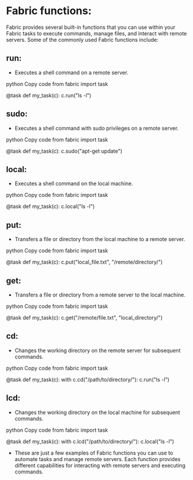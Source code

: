 # Fabric functions:

Fabric provides several built-in functions that you can use within your Fabric tasks to execute commands, manage files, and interact with remote servers. Some of the commonly used Fabric functions include:

## run:

- Executes a shell command on a remote server.

python
Copy code
from fabric import task

@task
def my_task(c):
    c.run("ls -l")

## sudo:

- Executes a shell command with sudo privileges on a remote server.

python
Copy code
from fabric import task

@task
def my_task(c):
    c.sudo("apt-get update")

## local:

- Executes a shell command on the local machine.

python
Copy code
from fabric import task

@task
def my_task(c):
    c.local("ls -l")

## put:

- Transfers a file or directory from the local machine to a remote server.

python
Copy code
from fabric import task

@task
def my_task(c):
    c.put("local_file.txt", "/remote/directory/")

## get:

- Transfers a file or directory from a remote server to the local machine.

python
Copy code
from fabric import task

@task
def my_task(c):
    c.get("/remote/file.txt", "local_directory/")

## cd:

- Changes the working directory on the remote server for subsequent commands.

python
Copy code
from fabric import task

@task
def my_task(c):
    with c.cd("/path/to/directory/"):
        c.run("ls -l")

## lcd:

- Changes the working directory on the local machine for subsequent commands.

python
Copy code
from fabric import task

@task
def my_task(c):
    with c.lcd("/path/to/directory/"):
        c.local("ls -l")

- These are just a few examples of Fabric functions you can use to automate tasks and manage remote servers. Each function provides different capabilities for interacting with remote servers and executing commands.
